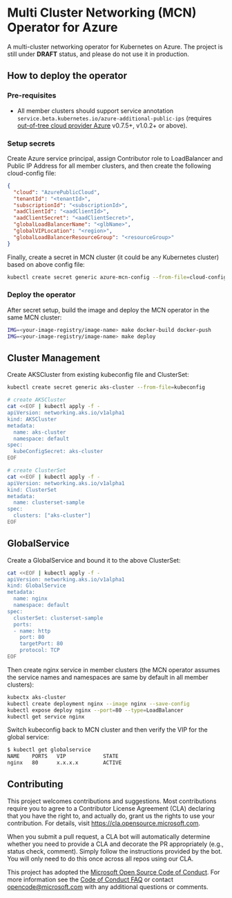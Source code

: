 # Multi Cluster Networking (MCN) Operator for Azure

A multi-cluster networking operator for Kubernetes on Azure. The project is still under **DRAFT** status, and please do not use it in production.

## How to deploy the operator

### Pre-requisites

- All member clusters should support service annotation `service.beta.kubernetes.io/azure-additional-public-ips` (requires [out-of-tree cloud provider Azure](https://github.com/kubernetes-sigs/cloud-provider-azure) v0.7.5+, v1.0.2+ or above).

### Setup secrets

Create Azure service principal, assign Contributor role to LoadBalancer and Public IP Address for all member clusters, and then create the following cloud-config file:

```json
{
  "cloud": "AzurePublicCloud",
  "tenantId": "<tenantId>",
  "subscriptionId": "<subscriptionId>",
  "aadClientId": "<aadClientId>",
  "aadClientSecret": "<aadClientSecret>",
  "globalLoadBalancerName": "<glbName>",
  "globalVIPLocation": "<region>",
  "globalLoadBalancerResourceGroup": "<resourceGroup>"
}
```

Finally, create a secret in MCN cluster (it could be any Kubernetes cluster) based on above config file:

```sh
kubectl create secret generic azure-mcn-config --from-file=cloud-config --namespace mcn-system
```

### Deploy the operator

After secret setup, build the image and deploy the MCN operator in the same MCN cluster:

```sh
IMG=<your-image-registry/image-name> make docker-build docker-push
IMG=<your-image-registry/image-name> make deploy
```

## Cluster Management

Create AKSCluster from existing kubeconfig file and ClusterSet:

```sh
kubectl create secret generic aks-cluster --from-file=kubeconfig

# create AKSCluster
cat <<EOF | kubectl apply -f -
apiVersion: networking.aks.io/v1alpha1
kind: AKSCluster
metadata:
  name: aks-cluster
  namespace: default
spec:
  kubeConfigSecret: aks-cluster
EOF

# create ClusterSet
cat <<EOF | kubectl apply -f -
apiVersion: networking.aks.io/v1alpha1
kind: ClusterSet
metadata:
  name: clusterset-sample
spec:
  clusters: ["aks-cluster"]
EOF
```

## GlobalService

Create a GlobalService and bound it to the above ClusterSet:

```sh
cat <<EOF | kubectl apply -f -
apiVersion: networking.aks.io/v1alpha1
kind: GlobalService
metadata:
  name: nginx
  namespace: default
spec:
  clusterSet: clusterset-sample
  ports:
  - name: http
    port: 80
    targetPort: 80
    protocol: TCP
EOF
```

Then create nginx service in member clusters (the MCN operator assumes the service names and namespaces are same by default in all member clusters):

```sh
kubectx aks-cluster
kubectl create deployment nginx --image nginx --save-config
kubectl expose deploy nginx --port=80 --type=LoadBalancer
kubectl get service nginx
```

Switch kubeconfig back to MCN cluster and then verify the VIP for the global service:

```sh
$ kubectl get globalservice
NAME    PORTS   VIP            STATE
nginx   80      x.x.x.x        ACTIVE
```

## Contributing

This project welcomes contributions and suggestions.  Most contributions require you to agree to a
Contributor License Agreement (CLA) declaring that you have the right to, and actually do, grant us
the rights to use your contribution. For details, visit https://cla.opensource.microsoft.com.

When you submit a pull request, a CLA bot will automatically determine whether you need to provide
a CLA and decorate the PR appropriately (e.g., status check, comment). Simply follow the instructions
provided by the bot. You will only need to do this once across all repos using our CLA.

This project has adopted the [Microsoft Open Source Code of Conduct](https://opensource.microsoft.com/codeofconduct/).
For more information see the [Code of Conduct FAQ](https://opensource.microsoft.com/codeofconduct/faq/) or
contact [opencode@microsoft.com](mailto:opencode@microsoft.com) with any additional questions or comments.
